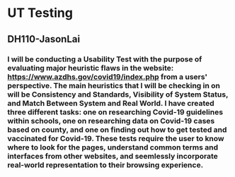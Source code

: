# UT Testing
##  DH110-JasonLai
### I will be conducting a Usability Test with the purpose of evaluating major heuristic flaws in the website: https://www.azdhs.gov/covid19/index.php from a users' perspective. The main heuristics that I will be checking in on will be Consistency and Standards, Visibility of System Status, and Match Between System and Real World. I have created three different tasks: one on researching Covid-19 guidelines within schools, one on researching data on Covid-19 cases based on county, and one on finding out how to get tested and vaccinated for Covid-19. These tests require the user to know where to look for the pages, understand common terms and interfaces from other websites, and seemlessly incorporate real-world representation to their browsing experience.
